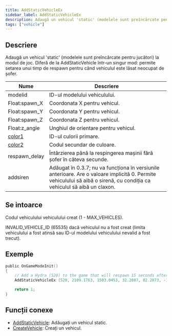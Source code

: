 ```yaml
---
title: AddStaticVehicleEx
sidebar_label: AddStaticVehicleEx
description: Adaugă un vehicul 'static' (modelele sunt preîncărcate pentru jucători) la modul de joc.
tags: ["vehicle"]
---
```


## Descriere

Adaugă un vehicul 'static' (modelele sunt preîncărcate pentru jucători) la modul de joc. Diferă de la AddStaticVehicle într-un singur mod: permite setarea unui timp de respawn pentru când vehiculul este lăsat neocupat de șofer.

| Nume                                     | Descriere                                                                                                                                                                |
| ---------------------------------------- | ------------------------------------------------------------------------------------------------------------------------------------------------------------------------ |
| modelid                                  | ID-ul modelului vehiculului.                                                                                                                                             |
| Float:spawn_X                            | Coordonata X pentru vehicul.                                                                                                                                             |
| Float:spawn_Y                            | Coordonata Y pentru vehicul.                                                                                                                                             |
| Float:spawn_Z                            | Coordonata Z pentru vehicul.                                                                                                                                             |
| Float:z_angle                            | Unghiul de orientare pentru vehicul.                                                                                                                                     |
| [color1](../resources/vehiclecolorid.md) | ID-ul culorii primare.                                                                                                                                                   |
| [color2](../resources/vehiclecolorid.md) | Codul secundar de culoare.                                                                                                                                               |
| respawn_delay                            | Întârzierea până la respingerea mașinii fără șofer în câteva secunde.                                                                                                    |
| addsiren                                 | Adăugat în 0.3.7; nu va funcționa în versiunile anterioare. Are o valoare implicită 0. Permite vehiculului să aibă o sirenă, cu condiția ca vehiculul să aibă un claxon. |

## Se intoarce

Codul vehiculului vehiculului creat (1 - MAX_VEHICLES).

INVALID_VEHICLE_ID (65535) dacă vehiculul nu a fost creat (limita vehiculului a fost atinsă sau ID-ul modelului vehiculului nevalid a fost trecut).

## Exemple

```c
public OnGameModeInit()
{
    // Add a Hydra (520) to the game that will respawn 15 seconds after being left
    AddStaticVehicleEx (520, 2109.1763, 1503.0453, 32.2887, 82.2873, -1, -1, 15);

    return 1;
}
```

## Funcții conexe

- [AddStaticVehicle](AddStaticVehicle.md): Adăugați un vehicul static.
- [CreateVehicle](CreateVehicle.md): Creați un vehicul.
